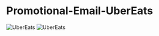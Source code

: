# Promotional-Email-UberEats


<img src="https://i.ibb.co/xGDR4nw/uber-Eats-desktop.webp" alt="UberEats" title="Optional title">

<img src="[https://i.ibb.co/xGDR4nw/uber-Eats-desktop.webp](https://i.ibb.co/7JKV33Y/uber-Eats-mobile.png)" alt="UberEats" title="Optional title">
